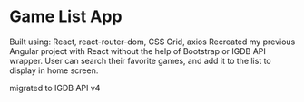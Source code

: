 # Game List App

Built using: React, react-router-dom, CSS Grid, axios
Recreated my previous Angular project with React without the help of Bootstrap or IGDB API wrapper. User can search their favorite games, and add it to the list to display in home screen.

migrated to IGDB API v4
